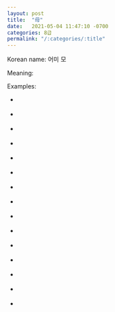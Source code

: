 ```yaml
---
layout: post
title:  "母"
date:   2021-05-04 11:47:10 -0700
categories: 8급
permalink: "/:categories/:title"
---
```


Korean name: 어미 모

Meaning: 

Examples:
*  <br><br>
*  <br><br>
*  <br><br>
*  <br><br>
*  <br><br>
*  <br><br>
*  <br><br>
*  <br><br>
*  <br><br>
*  <br><br>
*  <br><br>
*  <br><br>
*  <br><br>
*  <br><br>
*  <br><br>